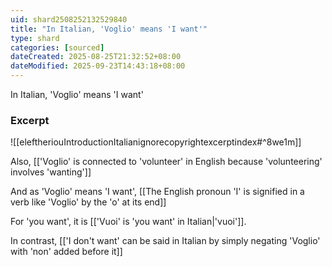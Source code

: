 ```yaml
---
uid: shard2508252132529840
title: "In Italian, 'Voglio' means 'I want'"
type: shard
categories: [sourced]
dateCreated: 2025-08-25T21:32:52+08:00
dateModified: 2025-09-23T14:43:18+08:00
---
```

In Italian, 'Voglio' means 'I want'

### Excerpt
![[eleftheriouIntroductionItalianignorecopyrightexcerptindex#^8we1m]]

Also, [['Voglio' is connected to 'volunteer' in English because 'volunteering' involves 'wanting']]

And as 'Voglio' means 'I want', [[The English pronoun 'I' is signified in a verb like 'Voglio' by the 'o' at its end]]

For 'you want', it is [['Vuoi' is 'you want' in Italian|'vuoi']].

In contrast, [['I don't want' can be said in Italian by simply negating 'Voglio' with 'non' added before it]]